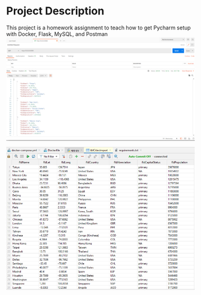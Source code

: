 # Project Description
This project is a homework assignment to teach how to get Pycharm setup with Docker, Flask, MySQL, and Postman
![postman request output](screenshots/postman.PNG)

![db data request output](screenshots/db_data.PNG)